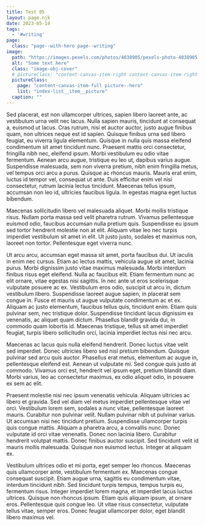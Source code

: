 ```yaml
---
title: Test 05
layout: page.njk
date: 2023-05-14
tags:
  - '#writing'
page:
  class: "page--with-hero page--writing"
image:
  path: "https://images.pexels.com/photos/4038905/pexels-photo-4038905.jpeg?auto=compress&cs=tinysrgb&w=1260&h=750&dpr=2"
  alt: "Some text here"
  class: "image-obj-cover"
  # pictureClass: "content-canvas-item-right content-canvas-item-right--span-3"
  pictureClass:
    page: "content-canvas-item-full picture--hero"
    list: "index-list__item__picture"
  caption: ""
---
```


Sed placerat, est non ullamcorper ultrices, sapien libero laoreet ante, ac vestibulum urna velit nec lacus. Nulla sapien mauris, tincidunt at consequat a, euismod ut lacus. Cras rutrum, nisi et auctor auctor, justo augue finibus quam, non ultrices neque est id sapien. Quisque finibus urna sed libero feugiat, eu viverra ligula elementum. Quisque in nulla quis massa eleifend condimentum sit amet tincidunt nunc. Praesent mattis orci consectetur, fringilla nibh nec, eleifend ipsum. Morbi vestibulum eu odio vitae fermentum. Aenean arcu augue, tristique eu leo ut, dapibus varius augue. Suspendisse malesuada, sem non viverra pretium, nibh enim fringilla metus, vel tempus orci arcu a purus. Quisque ac rhoncus mauris. Mauris erat enim, luctus id tempor vel, consequat ut ante. Duis efficitur enim vel nisi consectetur, rutrum lacinia lectus tincidunt. Maecenas tellus ipsum, accumsan non leo id, ultricies faucibus ligula. In egestas magna eget luctus bibendum.

Maecenas sollicitudin libero vel malesuada aliquet. Morbi mollis tristique risus. Nullam porta massa sed velit pharetra rutrum. Vivamus pellentesque euismod odio, faucibus accumsan nulla pretium quis. Suspendisse eu ipsum sed tortor hendrerit molestie non at elit. Aliquam vitae leo nec turpis imperdiet vestibulum sit amet in elit. Ut justo justo, sodales et maximus non, laoreet non tortor. Pellentesque eget viverra nunc.

Ut arcu arcu, accumsan eget massa sit amet, porta faucibus dui. Ut iaculis in enim nec cursus. Etiam ac lectus mattis, vehicula augue sit amet, lacinia purus. Morbi dignissim justo vitae maximus malesuada. Morbi interdum finibus risus eget eleifend. Nulla ac faucibus elit. Etiam fermentum nunc ac elit ornare, vitae egestas nisi sagittis. In nec ante ut eros scelerisque vulputate posuere ac ex. Vestibulum eros odio, suscipit ut arcu in, dictum vestibulum libero. Suspendisse laoreet augue sapien, in placerat sem congue in. Fusce et mauris ut augue vulputate condimentum ac et ex. Aliquam ac justo elementum, faucibus tellus quis, tincidunt enim. Etiam quis pulvinar sem, nec tristique dolor. Suspendisse tincidunt lacus dignissim ex venenatis, ac aliquet quam dictum. Phasellus blandit gravida dui, in commodo quam lobortis id. Maecenas tristique, tellus sit amet imperdiet feugiat, turpis libero sollicitudin orci, lacinia imperdiet lectus nisi nec arcu.

Maecenas ac lacus quis nulla eleifend hendrerit. Donec luctus vitae velit sed imperdiet. Donec ultricies libero sed nisl pretium bibendum. Quisque pulvinar sed arcu quis auctor. Phasellus erat metus, elementum ac augue in, pellentesque eleifend est. Aenean ut vulputate mi. Sed congue quis justo at commodo. Vivamus orci est, hendrerit vel ipsum eget, pretium blandit diam. Morbi varius, leo ac consectetur maximus, ex odio aliquet odio, in posuere ex sem ac elit.

Praesent molestie nisi nec ipsum venenatis vehicula. Aliquam ultricies ac libero et gravida. Sed vel diam vel metus imperdiet pellentesque vitae vel orci. Vestibulum lorem sem, sodales a nunc vitae, pellentesque laoreet mauris. Curabitur non pulvinar velit. Nullam pulvinar nibh ut pulvinar varius. Ut accumsan nisi nec tincidunt pretium. Suspendisse ullamcorper turpis quis congue mattis. Aliquam a pharetra arcu, a convallis nunc. Donec vulputate id orci vitae venenatis. Donec non lacinia libero. Curabitur hendrerit volutpat mattis. Donec finibus auctor suscipit. Sed tincidunt velit id mauris mollis malesuada. Quisque non euismod lectus. Integer at aliquam ex.

Vestibulum ultrices odio et mi porta, eget semper leo rhoncus. Maecenas quis ullamcorper ante, vestibulum fermentum ex. Maecenas congue consequat suscipit. Etiam augue urna, sagittis eu condimentum vitae, interdum tincidunt nibh. Sed tincidunt turpis tempus, tempus turpis eu, fermentum risus. Integer imperdiet lorem magna, et imperdiet lacus luctus ultrices. Quisque non rhoncus ipsum. Etiam quis aliquam ipsum, at ornare eros. Pellentesque quis congue leo. Ut vitae risus consectetur, vulputate tellus vitae, semper eros. Donec feugiat ullamcorper dolor, eget blandit libero maximus vel.
